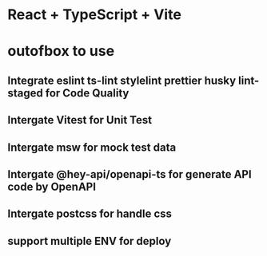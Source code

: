 # React + TypeScript + Vite

# outofbox to use

## Integrate eslint ts-lint stylelint prettier husky lint-staged for Code Quality

## Intergate Vitest for Unit Test

## Intergate msw for mock test data

## Intergate @hey-api/openapi-ts for generate API code by OpenAPI

## Intergate postcss for handle css

## support multiple ENV for deploy
